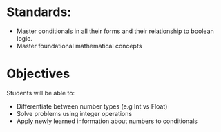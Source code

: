 # Standards:
* Master conditionals in all their forms and their relationship to boolean logic.
* Master foundational mathematical concepts

# Objectives
Students will be able to:
* Differentiate between number types (e.g Int vs Float)
* Solve problems using integer operations
* Apply newly learned information about numbers to conditionals

